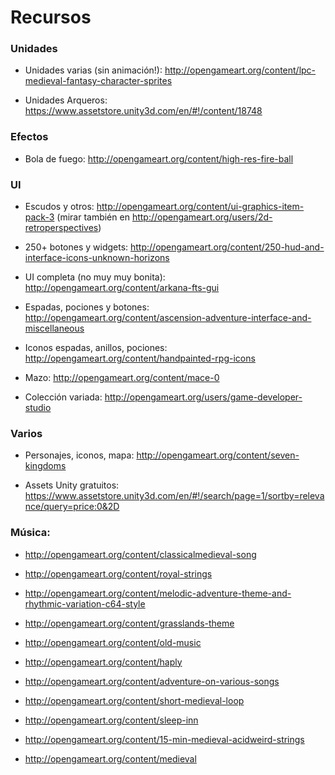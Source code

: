 Recursos
=========

### Unidades

* Unidades varias (sin animación!): http://opengameart.org/content/lpc-medieval-fantasy-character-sprites

* Unidades Arqueros: https://www.assetstore.unity3d.com/en/#!/content/18748 



### Efectos

* Bola de fuego: http://opengameart.org/content/high-res-fire-ball

### UI

* Escudos y otros: http://opengameart.org/content/ui-graphics-item-pack-3 (mirar también en http://opengameart.org/users/2d-retroperspectives)

* 250+ botones y widgets: http://opengameart.org/content/250-hud-and-interface-icons-unknown-horizons

* UI completa (no muy muy bonita): http://opengameart.org/content/arkana-fts-gui

* Espadas, pociones y botones: http://opengameart.org/content/ascension-adventure-interface-and-miscellaneous

* Iconos espadas, anillos, pociones: http://opengameart.org/content/handpainted-rpg-icons

* Mazo: http://opengameart.org/content/mace-0

* Colección variada: http://opengameart.org/users/game-developer-studio


### Varios

* Personajes, iconos, mapa: http://opengameart.org/content/seven-kingdoms

* Assets Unity gratuitos: https://www.assetstore.unity3d.com/en/#!/search/page=1/sortby=relevance/query=price:0&2D


### Música:

* http://opengameart.org/content/classicalmedieval-song

* http://opengameart.org/content/royal-strings

* http://opengameart.org/content/melodic-adventure-theme-and-rhythmic-variation-c64-style

* http://opengameart.org/content/grasslands-theme

* http://opengameart.org/content/old-music

* http://opengameart.org/content/haply

* http://opengameart.org/content/adventure-on-various-songs

* http://opengameart.org/content/short-medieval-loop

* http://opengameart.org/content/sleep-inn

* http://opengameart.org/content/15-min-medieval-acidweird-strings

* http://opengameart.org/content/medieval
